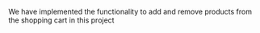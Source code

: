 We have implemented the functionality to add and remove products from the shopping cart in this project
